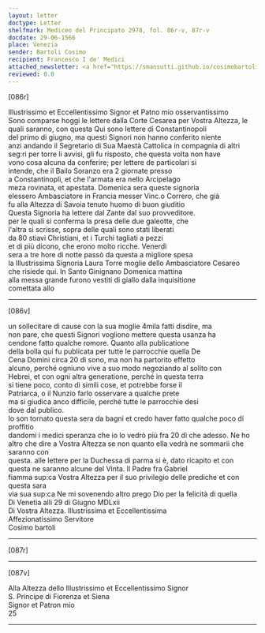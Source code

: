 ```yaml
---
layout: letter
doctype: Letter
shelfmark: Mediceo del Principato 2978, fol. 86r-v, 87r-v
docdate: 29-06-1566
place: Venezia
sender: Bartoli Cosimo
recipient: Francesco I de' Medici
attached_newsletter: <a href="https://smansutti.github.io/cosimobartoli/texts/3079_179/">3079_179</a>
reviewed: 0.0
---
```


[086r]  
  
  
Illustrissimo et Eccellentissimo Signor et Patno mio osservantissimo  
Sono comparse hoggi le lettere dalla Corte Cesarea per Vostra Altezza, le  
quali saranno, con questa Qui sono lettere di Constantinopoli  
del primo di giugno, ma questi Signori non hanno conferito niente  
anzi andando il Segretario di Sua Maestà Cattolica in compagnia di altri  
seg:ri per torre li avvisi, gli fu risposto, che questa volta non have  
vono cosa alcuna da conferire; per lettere de particolari si  
intende, che il Bailo Soranzo era 2 giornate presso  
a Constantinopli, et che l'armata era nello Arcipelago  
meza rovinata, et apestata. Domenica sera queste signoria  
elessero Ambasciatore in Francia messer Vinc.o Correro, che già  
fu alla Altezza di Savoia tenuto huomo di buon giuditio  
Questa Signoria ha lettere dal Zante dal suo provveditore.  
per le quali si conferma la presa delle due galeotte, che  
l'altra si scrisse, sopra delle quali sono stati liberati  
da 80 stiavi Christiani, et i Turchi tagliati a pezzi  
et di più dicono, che erono molto ricche. Venerdì  
sera a tre hore di notte passò da questa a migliore spesa  
la Illustrissima Signoria Laura Torre moglie dello Ambasciatore Cesareo  
che risiede qui. In Santo Ginignano Domenica mattina  
alla messa grande furono vestiti di giallo dalla inquisitione  
comettata allo  
  
---  

[086v]  
  
  
un sollecitare di cause con la sua moglie 4mila fatti disdire, ma  
non pare, che questi Signori vogliono mettere questa usanza ha  
cendone fatto qualche romore. Quanto alla publicatione  
della bolla qui fu publicata per tutte le parrocchie quella De  
Cena Domini circa 20 dì sono, ma non ha partorito effetto  
alcuno, perché ogniuno vive a suo modo negoziando al solito con  
Hebrei, et con ogni altra generatione, perché in questa terra  
si tiene poco, conto di simili cose, et potrebbe forse il  
Patriarca, o il Nunzio farlo osservare a qualche prete  
ma si giudica anco difficile, perché tutte le parrocchie desi  
dove dal publico.  
Io son tornato questa sera da bagni et credo haver fatto qualche poco di proffitio  
dandomi i medici speranza che io lo vedrò più fra 20 dì che adesso. Ne ho  
altro che dire a Vostra Altezza se non quanto ella vedrà ne sommarii che saranno con  
questa. alle lettere per la Duchessa di parma si è, dato ricapito et con  
questa ne saranno alcune del Vinta. Il Padre fra Gabriel  
fiamma sup:ca Vostra Altezza per il suo privilegio delle prediche et con questa sara  
via sua sup:ca Ne mi sovenendo altro prego Dio per la felicità di quella  
Di Venetia alli 29 di Giugno MDLxii  
Di Vostra Altezza. Illustrissima et Eccellentissima  
Affezionatissimo Servitore  
Cosimo bartoli  
  
---  

[087r]  
  
  
  
---  

[087v]  
  
  
Alla Altezza dello Illustrissimo et Eccellentissimo Signor  
S. Principe di Fiorenza et Siena  
Signor et Patron mio  
25  
  
---  

